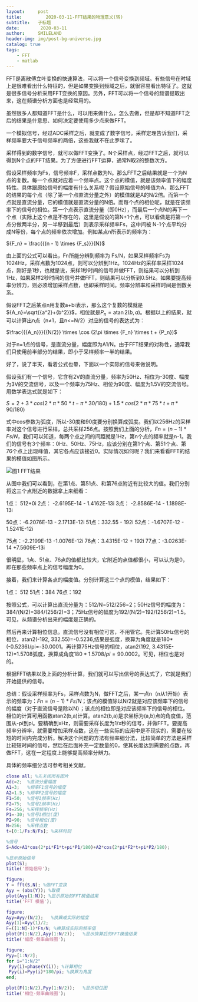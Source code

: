 ```yaml
---
layout:     post
title:         2020-03-11-FFT结果的物理意义(转)
subtitle:   子标题
date:        2020-03-11
author:     SMILELAND
header-img: img/post-bg-universe.jpg
catalog: true
tags:
    - FFT
    - matlab
---
```


FFT是离散傅立叶变换的快速算法，可以将一个信号变换到频域。有些信号在时域上是很难看出什么特征的，但是如果变换到频域之后，就很容易看出特征了。这就是很多信号分析采用FFT变换的原因。另外，FFT可以将一个信号的频谱提取出来，这在频谱分析方面也是经常用的。

虽然很多人都知道FFT是什么，可以用来做什么，怎么去做，但是却不知道FFT之后的结果是什意思、如何决定要使用多少点来做FFT。

一个模拟信号，经过ADC采样之后，就变成了数字信号。采样定理告诉我们，采样频率要大于信号频率的两倍，这些我就不在此罗嗦了。

采样得到的数字信号，就可以做FFT变换了。N个采样点，经过FFT之后，就可以得到N个点的FFT结果。为了方便进行FFT运算，通常N取2的整数次方。

假设采样频率为Fs，信号频率F，采样点数为N。那么FFT之后结果就是一个为N点的复数。每一个点就对应着一个频率点。这个点的模值，就是该频率值下的幅度特性。具体跟原始信号的幅度有什么关系呢？假设原始信号的峰值为A，那么FFT的结果的每个点（除了第一个点直流分量之外）的模值就是A的N/2倍。而第一个点就是直流分量，它的模值就是直流分量的N倍。而每个点的相位呢，就是在该频率下的信号的相位。第一个点表示直流分量（即0Hz），而最后一个点N的再下一个点（实际上这个点是不存在的，这里是假设的第N+1个点，可以看做是将第一个点分做两半分，另一半移到最后）则表示采样频率Fs，这中间被 N-1个点平均分成N等份，每个点的频率依次增加。例如某点n所表示的频率为：

${F_n} = \frac{{(n - 1) \times {F_s}}}{N}$

由上面的公式可以看出，Fn所能分辨到频率为 Fs/N，如果采样频率Fs为1024Hz，采样点数为1024点，则可以分辨到1Hz。1024Hz的采样率采样1024点，刚好是1秒，也就是说，采样1秒时间的信号并做FFT，则结果可以分析到1Hz，如果采样2秒时间的信号并做FFT，则结果可以分析到0.5Hz。如果要提高频率分辨力，则必须增加采样点数，也即采样时间。频率分辨率和采样时间是倒数关系。

假设FFT之后某点n用复数a+bi表示，那么这个复数的模就是${A_n}=\sqrt{{a^2}+{b^2}}$，相位就是${P_n} = \operatorname{atan} 2(b,a)$。根据以上的结果，就可以计算出n点（n≠1，且n<=N/2）对应的信号的表达式为：

$\frac{{{A_n}}}{{N/2}} \times \cos (2\pi  \times {F_n} \times t + {P_n})$

对于n=1点的信号，是直流分量，幅度即为A1/N。由于FFT结果的对称性，通常我们只使用前半部分的结果，即小于采样频率一半的结果。

好了，说了半天，看着公式也晕，下面以一个实际的信号来做说明。

假设我们有一个信号，它含有2V的直流分量，频率为50Hz、相位为-30度、幅度为3V的交流信号，以及一个频率为75Hz、相位为90度、幅度为1.5V的交流信号。用数学表达式就是如下：

$S=2+3*cos(2*\pi*50*t-\pi*30/180)+1.5*cos(2*\pi*75*t+\pi*90/180)$

式中cos参数为弧度，所以-30度和90度要分别换算成弧度。我们以256Hz的采样率对这个信号进行采样，总共采样256点。按照我们上面的分析，$Fn=(n-1)*Fs/N$，我们可以知道，每两个点之间的间距就是1Hz，第n个点的频率就是n-1。我们的信号有3个频率：0Hz、50Hz、75Hz，应该分别在第1个点、第51个点、第76个点上出现峰值，其它各点应该接近0。实际情况如何呢？我们来看看FFT的结果的模值如图所示。

![图1 FFT结果](https://i.loli.net/2020/03/11/jBtqF5eOQkzM1wD.png)

从图中我们可以看到，在第1点、第51点、和第76点附近有比较大的值。我们分别将这三个点附近的数据拿上来细看：

1点： 512+0i
2点： -2.6195E-14 - 1.4162E-13i 
3点： -2.8586E-14 - 1.1898E-13i 

50点：-6.2076E-13 - 2.1713E-12i
51点：332.55 - 192i
52点：-1.6707E-12 - 1.5241E-12i 

75点：-2.2199E-13 -1.0076E-12i
76点：3.4315E-12 + 192i
77点：-3.0263E-14 +7.5609E-13i

很明显，1点、51点、76点的值都比较大，它附近的点值都很小，可以认为是0，即在那些频率点上的信号幅度为0。

接着，我们来计算各点的幅度值。分别计算这三个点的模值，结果如下：

1点： 512
51点：384
76点：192

按照公式，可以计算出直流分量为：512/N=512/256=2；50Hz信号的幅度为：384/(N/2)=384/(256/2)=3；75Hz信号的幅度为192/(N/2)=192/(256/2)=1.5。可见，从频谱分析出来的幅度是正确的。

然后再来计算相位信息。直流信号没有相位可言，不用管它。先计算50Hz信号的相位，atan2(-192, 332.55)=-0.5236,结果是弧度，换算为角度就是180*(-0.5236)/pi=-30.0001。再计算75Hz信号的相位，atan2(192, 3.4315E-12)=1.5708弧度，换算成角度$180*1.5708/pi=90.0002$。可见，相位也是对的。

根据FFT结果以及上面的分析计算，我们就可以写出信号的表达式了，它就是我们开始提供的信号。

总结：假设采样频率为Fs，采样点数为N，做FFT之后，某一点n（n从1开始）表示的频率为：$Fn=(n-1)*Fs/N$；该点的模值除以N/2就是对应该频率下的信号的幅度（对于直流信号是除以N）；该点的相位即是对应该频率下的信号的相位。相位的计算可用函数atan2(b,a)计算。atan2(b,a)是求坐标为(a,b)点的角度值，范围从-pi到pi。要精确到xHz，则需要采样长度为1/x秒的信号，并做FFT。要提高频率分辨率，就需要增加采样点数，这在一些实际的应用中是不现实的，需要在较短的时间内完成分析。解决这个问题的方法有频率细分法，比较简单的方法是采样比较短时间的信号，然后在后面补充一定数量的0，使其长度达到需要的点数，再做FFT，这在一定程度上能够提高频率分辨力。

具体的频率细分法可参考相关文献。

``` matlab
close all; %先关闭所有图片
Adc=2;  %直流分量幅度
A1=3;   %频率F1信号的幅度
A2=1.5; %频率F2信号的幅度
F1=50;  %信号1频率(Hz)
F2=75;  %信号2频率(Hz)
Fs=256; %采样频率(Hz)
P1=-30; %信号1相位(度)
P2=90;  %信号相位(度)
N=256;  %采样点数
t=[0:1/Fs:N/Fs]; %采样时刻 

%信号
S=Adc+A1*cos(2*pi*F1*t+pi*P1/180)+A2*cos(2*pi*F2*t+pi*P2/180);

%显示原始信号
plot(S);
title('原始信号'); 

figure;
Y = fft(S,N); %做FFT变换
Ayy = (abs(Y)); %取模
plot(Ayy(1:N)); %显示原始的FFT模值结果
title('FFT 模值'); 

figure;
Ayy=Ayy/(N/2);   %换算成实际的幅度
Ayy(1)=Ayy(1)/2;
F=([1:N]-1)*Fs/N; %换算成实际的频率值
plot(F(1:N/2),Ayy(1:N/2));   %显示换算后的FFT模值结果
title('幅度-频率曲线图'); 

figure;
Pyy=[1:N/2];
for i="1:N/2"
 Pyy(i)=phase(Y(i)); %计算相位
 Pyy(i)=Pyy(i)*180/pi; %换算为角度
end;

plot(F(1:N/2),Pyy(1:N/2));   %显示相位图
title('相位-频率曲线图'); 

```